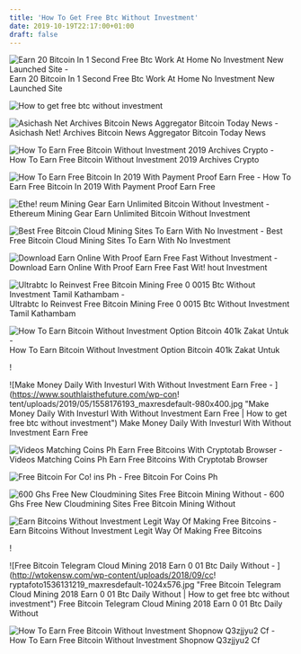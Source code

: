 ```yaml
---
title: 'How To Get Free Btc Without Investment'
date: 2019-10-19T22:17:00+01:00
draft: false
---
```


![Earn 20 Bitcoin In 1 Second Free Btc Work At Home No Investment New Launched Site - ](https://i.ytimg.com/vi/9TthJpkKWWI/maxresdefault.jpg "Earn 20 Bitcoin In 1 Second Free Btc Work At Home No Investment New Launched Site | How to get free btc without investment") Earn 20 Bitcoin In 1 Second Free Btc Work At Home No Investment New Launched Site

![How to get free btc without investment](https://i.ytimg.com/vi/ld6FDx3QYWs/maxresdefault.jpg "How to get free btc without investment") 

![Asichash Net Archives Bitcoin News Aggregator Bitcoin Today News - ](https://i1.wp.com/bitcoin7.online/wp-content/uploads/2019/07/maxresdefault-238.jpg?resize=370%2C297 "Asichash Net Archives Bitcoin News Aggregator Bitcoin Today News | How to get free btc without investment") Asichash Net! Archives Bitcoin News Aggregator Bitcoin Today News

![How To Earn Free Bitcoin Without Investment 2019 Archives Crypto - ](https://cryptobillboard.net/wp-content/uploads/2019/05/How-To-Earn-Free-Bitcoin-Without-Investment-2019-640x640.jpg "How To Earn Free Bitcoin Without Investment 2019 Archives Crypto | How to get free btc without investment") How To Earn Free Bitcoin Without Investment 2019 Archives Crypto

![How To Earn Free Bitcoin In 2019 With Payment Proof Earn Free - ](https://i.ytimg.com/vi/LWsqdidpgUQ/hqdefault.jpg "How To Earn Free Bitcoin In 2019 With Payment Proof Earn Free | How to get free btc without investment") How To Earn Free Bitcoin In 2019 With Payment Proof Earn Free

![Ethe!   reum Mining Gear Earn Unlimited Bitcoin Without Investment - ](https://cdn-images-1.medium.com/max/1200/1*RDL8HB0WFYdeIcleU3mIGA.png "Ethereum Mining Gear Earn Unlimited Bitcoin Without Investment | How to get free btc without investment") Ethereum Mining Gear Earn Unlimited Bitcoin Without Investment

![Best Free Bitcoin Cloud Mining Sites To Earn With No Investment - ](https://4.bp.blogspot.com/-kEOUAetiD9o/XHozs3ghIFI/AAAAAAAAAvc/AjVfNQjyGb4nfor579u8tpZ7ydlidowLgCLcBGAs/s1600/cloud%2Bminingorigi.png "Best Free Bitcoin Cloud Mining Sites To Earn With No Investment | How to get free btc without investment") Best Free Bitcoin Cloud Mining Sites To Earn With No Investment

![Download Earn Online With Proof Earn Free Fast Without Investment - ](http://img.youtube.com/vi/ggH9vA-5n-M/hqdefault.jpg "Download Earn Online With Proof Earn Free Fast Without Investment | How to get free btc without investment") Download Earn Online With Proof Earn Free Fast Wit! hout Investment

![Ultrabtc Io Reinvest Free Bitcoin Mining Free 0 0015 Btc Without Investment Tamil Kathambam - ](https://i1.wp.com/bitcoinminerone.biz/wp-content/uploads/2019/03/ultrabtc-io-reinvest-free-bitcoin-mining-free-0-0015-btc-without-investment-tamil-kathambam.jpg?fit=480%2C360 "Ultrabtc Io Reinvest Free Bitcoin Mining Free 0 0015 Btc Without Investment Tamil Kathambam | How to get free btc without investment") Ultrabtc Io Reinvest Free Bitcoin Mining Free 0 0015 Btc Without Investment Tamil Kathambam

![How To Earn Bitcoin Without Investment Option Bitcoin 401k Zakat Untuk - ](https://i.ytimg.com/vi/qQ4d2WIrTAY/maxresdefault.jpg "How To Earn Bitcoin Without Investment Option Bitcoin 401k Zakat Untuk | How to get free btc without investment") How To Earn Bitcoin Without Investment Option Bitcoin 401k Zakat Untuk

!

![Make Money Daily With Investurl With Without Investment Earn Free - ](https://www.southlaisthefuture.com/wp-con!   tent/uploads/2019/05/1558176193_maxresdefault-980x400.jpg "Make Money Daily With Investurl With Without Investment Earn Free | How to get free btc without investment") Make Money Daily With Investurl With Without Investment Earn Free

![Videos Matching Coins Ph Earn Free Bitcoins With Cryptotab Browser - ](https://d1k5w7mbrh6vq5.cloudfront.net/images/cache/68/82/ec/6882ec188e63bd094fa0d71534cbea71.jpg "Videos Matching Coins Ph Earn Free Bitcoins With Cryptotab Browser | How to get free btc without investment") Videos Matching Coins Ph Earn Free Bitcoins With Cryptotab Browser

![Free Bitcoin For Co!   ins Ph - ](http://www.bitcoininspector.com/wp-content/uploads/mvbthumbs/img_46610_free-bitcoin-mining-automatic-500-ghs-free-without-investment.jpg "Free Bitcoin For Coins Ph | How to get free btc without investment") Free Bitcoin For Coins Ph

![600 Ghs Free New Cloudmining Sites Free Bitcoin Mining Without - ](https://ebitcointimes.com/wp-content/uploads/2019/02/1550127661_maxresdefault-800x445.jpg "600 Ghs Free New Cloudmining Sites Free Bitcoin Mining Without | How to get free btc without investment") 600 Ghs Free New Cloudmining Sites Free Bitcoin Mining Without

![Earn Bitcoins Without Investment Legit Way Of Making Free Bitcoins - ](https://cryptocurrencytalk.com/uploads/monthly_2019_07/1198048275_StackFreeCryptoFaucet.jpg.ad382a4d695312f168ae7d4680631ec1.jpg "Earn Bitcoins Without Investment Legit Way Of Making Free Bitcoins | How to get free btc without investment") Earn Bitcoins Without Investment Legit Way Of Making Free Bitcoins

!

![Free Bitcoin Telegram Cloud Mining 2018 Earn 0 01 Btc Daily Without - ](http://wtokensw.com/wp-content/uploads/2018/09/cc!   ryptafoto1536131219_maxresdefault-1024x576.jpg "Free Bitcoin Telegram Cloud Mining 2018 Earn 0 01 Btc Daily Without | How to get free btc without investment") Free Bitcoin Telegram Cloud Mining 2018 Earn 0 01 Btc Daily Without

![How To Earn Free Bitcoin Without Investment Shopnow Q3zjjyu2 Cf - ](https://i.ytimg.com/vi/alK9iRtLfbE/maxresdefault.jpg "How To Earn Free Bitcoin Without Investment Shopnow Q3zjjyu2 Cf | How to get free btc without investment") How To Earn Free Bitcoin Without Investment Shopnow Q3zjjyu2 Cf
